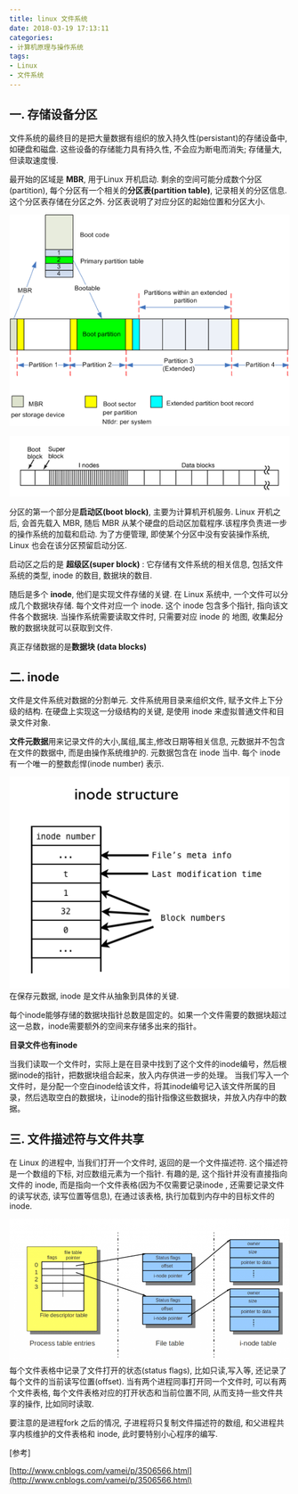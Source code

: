 ```yaml
---
title: linux 文件系统
date: 2018-03-19 17:13:11
categories:
- 计算机原理与操作系统
tags:
- Linux
- 文件系统
---
```

## 一. 存储设备分区
文件系统的最终目的是把大量数据有组织的放入持久性(persistant)的存储设备中, 如硬盘和磁盘. 这些设备的存储能力具有持久性, 不会应为断电而消失; 存储量大, 但读取速度慢.

最开始的区域是 **MBR**, 用于Linux 开机启动. 
剩余的空间可能分成数个分区(partition), 每个分区有一个相关的**分区表(partition table)**, 记录相关的分区信息. 这个分区表存储在分区之外. 分区表说明了对应分区的起始位置和分区大小.

![存储设备分区](/imgs/linux/fs-%E5%AD%98%E5%82%A8%E8%AE%BE%E5%A4%87%E5%88%86%E5%8C%BA.png)

![典型的Linux分区](/imgs/linux/fs-%E5%85%B8%E5%9E%8B%E7%9A%84Linux%E5%88%86%E5%8C%BA.png)

分区的第一个部分是**启动区(boot block)**, 主要为计算机开机服务. Linux 开机之后, 会首先载入 MBR, 随后 MBR 从某个硬盘的启动区加载程序.该程序负责进一步的操作系统的加载和启动. 为了方便管理, 即使某个分区中没有安装操作系统, Linux 也会在该分区预留启动分区.

启动区之后的是 **超级区(super block)** : 它存储有文件系统的相关信息, 包括文件系统的类型, inode 的数目, 数据块的数目.
    
随后是多个 **inode**, 他们是实现文件存储的关键. 在 Linux 系统中, 一个文件可以分成几个数据块存储. 每个文件对应一个 inode. 这个 inode 包含多个指针, 指向该文件各个数据块. 当操作系统需要读取文件时, 只需要对应 inode 的 地图, 收集起分散的数据块就可以获取到文件.

真正存储数据的是**数据块 (data blocks)**

## 二. inode

文件是文件系统对数据的分割单元. 文件系统用目录来组织文件, 赋予文件上下分级的结构. 在硬盘上实现这一分级结构的关键, 是使用 inode 来虚拟普通文件和目录文件对象.

**文件元数据**用来记录文件的大小,属组,属主,修改日期等相关信息, 元数据并不包含在文件的数据中, 而是由操作系统维护的. 元数据包含在 inode 当中. 每个 inode 有一个唯一的整数彪悍(inode number) 表示.

![inode_structure](/imgs/linux/fs-inode_structure.png)
在保存元数据, inode 是文件从抽象到具体的关键.

每个inode能够存储的数据块指针总数是固定的。如果一个文件需要的数据块超过这一总数，inode需要额外的空间来存储多出来的指针。

**目录文件也有inode**

当我们读取一个文件时，实际上是在目录中找到了这个文件的inode编号，然后根据inode的指针，把数据块组合起来，放入内存供进一步的处理。
当我们写入一个文件时，是分配一个空白inode给该文件，将其inode编号记入该文件所属的目录，然后选取空白的数据块，让inode的指针指像这些数据块，并放入内存中的数据。


## 三. 文件描述符与文件共享
在 Linux 的进程中, 当我们打开一个文件时, 返回的是一个文件描述符. 这个描述符是一个数组的下标, 对应数组元素为一个指针. 有趣的是, 这个指针并没有直接指向文件的 inode, 而是指向一个文件表格(因为不仅需要记录inode , 还需要记录文件的读写状态, 读写位置等信息), 在通过该表格, 执行加载到内存中的目标文件的 inode.

![文件描述符](/imgs/linux/fs-%E6%96%87%E4%BB%B6%E6%8F%8F%E8%BF%B0%E7%AC%A6.png)
每个文件表格中记录了文件打开的状态(status flags), 比如只读,写入等, 还记录了每个文件的当前读写位置(offset). 当有两个进程同事打开同一个文件时, 可以有两个文件表格, 每个文件表格对应的打开状态和当前位置不同, 从而支持一些文件共享的操作, 比如同时读取.

要注意的是进程fork 之后的情况, 子进程将只复制文件描述符的数组, 和父进程共享内核维护的文件表格和 inode, 此时要特别小心程序的编写.


[参考]

[http://www.cnblogs.com/vamei/p/3506566.html](http://www.cnblogs.com/vamei/p/3506566.html)
